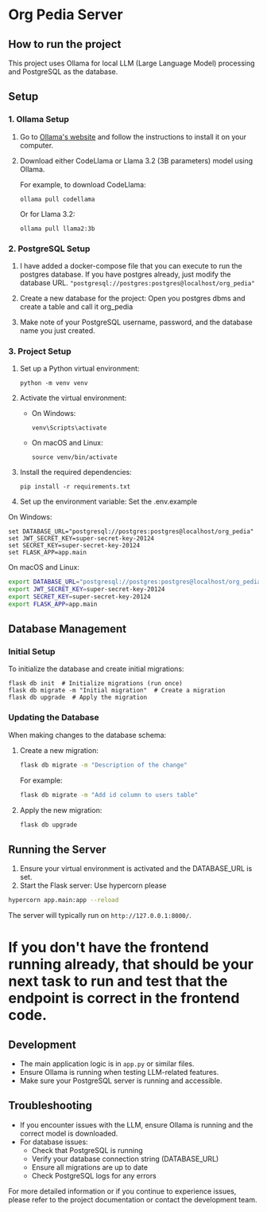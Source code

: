 # Org Pedia Server

## How to run the project

This project uses Ollama for local LLM (Large Language Model) processing and PostgreSQL as the database.

## Setup

### 1. Ollama Setup
1. Go to [Ollama's website](https://ollama.ai/) and follow the instructions to install it on your computer.
2. Download either CodeLlama or Llama 3.2 (3B parameters) model using Ollama.

   For example, to download CodeLlama:
   ```
   ollama pull codellama
   ```
   Or for Llama 3.2:
   ```
   ollama pull llama2:3b
   ```

### 2. PostgreSQL Setup
1. I have added a docker-compose file that you can execute to run the postgres database.  If you have postgres already, just modify the database URL. ```"postgresql://postgres:postgres@localhost/org_pedia"```
2. Create a new database for the project:
   Open you postgres dbms and create a table and call it org_pedia

3. Make note of your PostgreSQL username, password, and the database name you just created.

### 3. Project Setup
1. Set up a Python virtual environment:
   ```
   python -m venv venv
   ```

2. Activate the virtual environment:
   - On Windows:
     ```
     venv\Scripts\activate
     ```
   - On macOS and Linux:
     ```
     source venv/bin/activate
     ```

3. Install the required dependencies:
   ```
   pip install -r requirements.txt
   ```

4. Set up the environment variable: Set the .env.example 

On Windows:
```shell
set DATABASE_URL="postgresql://postgres:postgres@localhost/org_pedia"
set JWT_SECRET_KEY=super-secret-key-20124
set SECRET_KEY=super-secret-key-20124
set FLASK_APP=app.main
```

On macOS and Linux:
```bash
export DATABASE_URL="postgresql://postgres:postgres@localhost/org_pedia"
export JWT_SECRET_KEY=super-secret-key-20124
export SECRET_KEY=super-secret-key-20124
export FLASK_APP=app.main

```

## Database Management

### Initial Setup
To initialize the database and create initial migrations:

```
flask db init  # Initialize migrations (run once)
flask db migrate -m "Initial migration"  # Create a migration
flask db upgrade  # Apply the migration
```

### Updating the Database
When making changes to the database schema:

1. Create a new migration:
   ```bash
   flask db migrate -m "Description of the change"
   ```
   For example:
   ```bash
   flask db migrate -m "Add id column to users table"
   ```

2. Apply the new migration:
   ```bash
   flask db upgrade
   ```


## Running the Server

1. Ensure your virtual environment is activated and the DATABASE_URL is set.
2. Start the Flask server: Use hypercorn please

```bash
hypercorn app.main:app --reload
```
   The server will typically run on `http://127.0.0.1:8000/`.

# If you don't have the frontend running already, that should be your next task to run and test that the endpoint is correct in the frontend code.

## Development
- The main application logic is in `app.py` or similar files.
- Ensure Ollama is running when testing LLM-related features.
- Make sure your PostgreSQL server is running and accessible.

## Troubleshooting
- If you encounter issues with the LLM, ensure Ollama is running and the correct model is downloaded.
- For database issues:
  - Check that PostgreSQL is running
  - Verify your database connection string (DATABASE_URL)
  - Ensure all migrations are up to date
  - Check PostgreSQL logs for any errors

For more detailed information or if you continue to experience issues, please refer to the project documentation or contact the development team.
